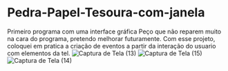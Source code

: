 # Pedra-Papel-Tesoura-com-janela
Primeiro programa com uma interface gráfica
Peço que não reparem muito na cara do programa, pretendo melhorar futuramente. Com esse projeto, coloquei em pratica a criação de eventos a partir da interação do usuario com elementos da tel.
![Captura de Tela (13)](https://github.com/user-attachments/assets/4e77be64-c70a-4266-b9e5-4d09af6faed3)
![Captura de Tela (15)](https://github.com/user-attachments/assets/1763bf36-c99f-4d45-9441-8beef4d27b40)
![Captura de Tela (14)](https://github.com/user-attachments/assets/a52d6f3f-4aa8-45ef-a045-6f0c731386a1)
